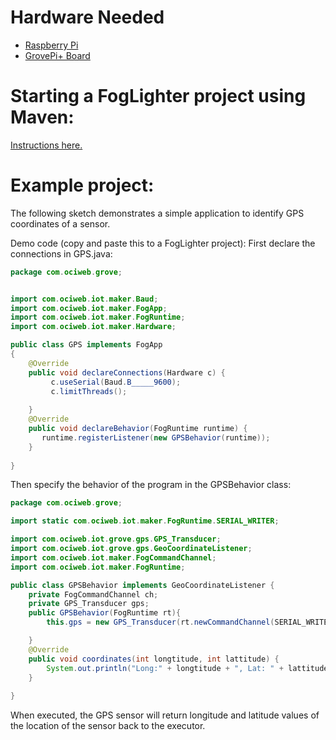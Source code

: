 # Hardware Needed
- [Raspberry Pi](https://www.raspberrypi.org/)
- [GrovePi+ Board](https://www.dexterindustries.com/shop/grovepi-board/)

# Starting a FogLighter project using Maven: 
[Instructions here.](https://github.com/oci-pronghorn/FogLighter/blob/master/README.md)

# Example project:

The following sketch demonstrates a simple application to identify GPS coordinates of a sensor.

Demo code (copy and paste this to a FogLighter project):
First declare the connections in GPS.java:


```java
package com.ociweb.grove;


import com.ociweb.iot.maker.Baud;
import com.ociweb.iot.maker.FogApp;
import com.ociweb.iot.maker.FogRuntime;
import com.ociweb.iot.maker.Hardware;

public class GPS implements FogApp
{
    @Override
    public void declareConnections(Hardware c) {
    	 c.useSerial(Baud.B_____9600);
    	 c.limitThreads();
    	 
    }
    @Override
    public void declareBehavior(FogRuntime runtime) {
       runtime.registerListener(new GPSBehavior(runtime));
    }
          
}
```


Then specify the behavior of the program in the GPSBehavior class:

```java
package com.ociweb.grove;

import static com.ociweb.iot.maker.FogRuntime.SERIAL_WRITER;

import com.ociweb.iot.grove.gps.GPS_Transducer;
import com.ociweb.iot.grove.gps.GeoCoordinateListener;
import com.ociweb.iot.maker.FogCommandChannel;
import com.ociweb.iot.maker.FogRuntime;

public class GPSBehavior implements GeoCoordinateListener {
	private FogCommandChannel ch;
	private GPS_Transducer gps;
	public GPSBehavior(FogRuntime rt){
		this.gps = new GPS_Transducer(rt.newCommandChannel(SERIAL_WRITER), this);

	}
	@Override
	public void coordinates(int longtitude, int lattitude) {
		System.out.println("Long:" + longtitude + ", Lat: " + lattitude);
	}
	
}
```


When executed, the GPS sensor will return longitude and latitude values of the location of the sensor back to the executor.




